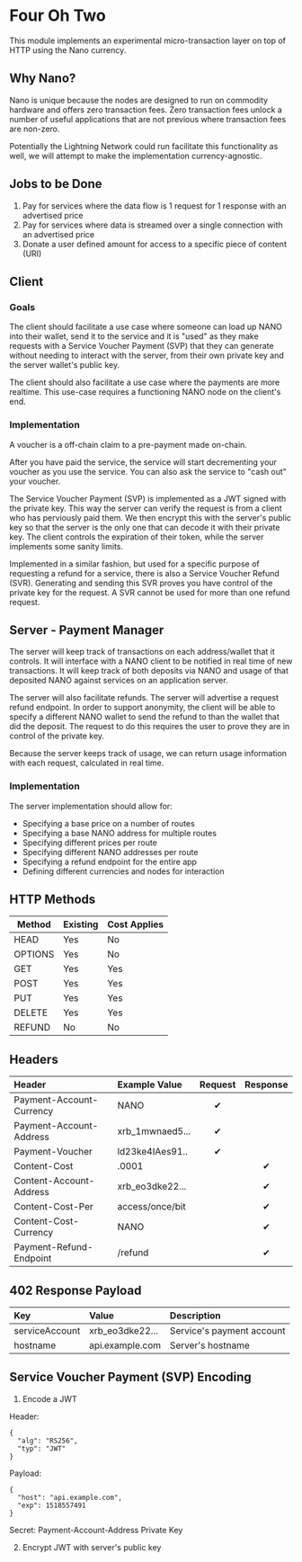 # Four Oh Two

This module implements an experimental micro-transaction layer on top of HTTP using the Nano currency.

## Why Nano?

Nano is unique because the nodes are designed to run on commodity hardware and offers zero transaction fees. Zero transaction fees unlock a number of useful applications that are not previous where transaction fees are non-zero.

Potentially the Lightning Network could run facilitate this functionality as well, we will attempt to make the implementation currency-agnostic.

## Jobs to be Done

1. Pay for services where the data flow is 1 request for 1 response with an advertised price
2. Pay for services where data is streamed over a single connection with an advertised price
3. Donate a user defined amount for access to a specific piece of content (URI)  


## Client

### Goals

The client should facilitate a use case where someone can load up NANO into their wallet, send it to the service and it is "used" as they make requests with a Service Voucher Payment (SVP) that they can generate without needing to interact with the server, from their own private key and the server wallet's public key.

The client should also facilitate a use case where the payments are more realtime. This use-case requires a functioning NANO node on the client's end.

### Implementation

A voucher is a off-chain claim to a pre-payment made on-chain.

After you have paid the service, the service will start decrementing your voucher as you use the service. You can also ask the service to "cash out" your voucher.

The Service Voucher Payment (SVP) is implemented as a JWT signed with the private key. This way the server can verify the request is from a client who has perviously paid them. We then encrypt this with the server's public key so that the server is the only one that can decode it with their private key. The client controls the expiration of their token, while the server implements some sanity limits.

Implemented in a similar fashion, but used for a specific purpose of requesting a refund for a service, there is also a Service Voucher Refund (SVR). Generating and sending this SVR proves you have control of the private key for the request. A SVR cannot be used for more than one refund request.

## Server - Payment Manager

The server will keep track of transactions on each address/wallet that it controls. It will interface with a NANO client to be notified in real time of new transactions. It will keep track of both deposits via NANO and usage of that deposited NANO against services on an application server.

The server will also facilitate refunds. The server will advertise a request refund endpoint. In order to support anonymity, the client will be able to specify a different NANO wallet to send the refund to than the wallet that did the deposit. The request to do this requires the user to prove they are in control of the private key.

Because the server keeps track of usage, we can return usage information with each request, calculated in real time.

### Implementation

The server implementation should allow for:

  * Specifying a base price on a number of routes
  * Specifying a base NANO address for multiple routes
  * Specifying different prices per route
  * Specifying different NANO addresses per route
  * Specifying a refund endpoint for the entire app
  * Defining different currencies and nodes for interaction


## HTTP Methods

| Method  | Existing | Cost Applies |
|---------|----------|--------------|
| HEAD    | Yes      | No           |
| OPTIONS | Yes      | No           |
| GET     | Yes      | Yes          |
| POST    | Yes      | Yes          |
| PUT     | Yes      | Yes          |
| DELETE  | Yes      | Yes          |
| REFUND  | No       | No           |


## Headers

| Header                   | Example Value   | Request  | Response |
|:------------------------ |:--------------- |:--------:|:--------:|
| Payment-Account-Currency | NANO            | &#10004; |          |
| Payment-Account-Address  | xrb_1mwnaed5... | &#10004; |          |
| Payment-Voucher          | ld23ke4IAes91.. | &#10004; |          |
| Content-Cost             | .0001           |          | &#10004; |
| Content-Account-Address  | xrb_eo3dke22... |          | &#10004; |
| Content-Cost-Per         | access/once/bit |          | &#10004; |
| Content-Cost-Currency    | NANO            |          | &#10004; |
| Payment-Refund-Endpoint  | /refund         |          | &#10004; |


## 402 Response Payload

| Key            | Value           | Description               |
|:-------------- |:--------------- |:------------------------- |
| serviceAccount | xrb_eo3dke22... | Service's payment account |
| hostname       | api.example.com | Server's hostname         |



## Service Voucher Payment (SVP) Encoding

1. Encode a JWT

  Header:
  ```
  {
    "alg": "RS256",
    "typ": "JWT"
  }
  ```

  Payload:

  ```
  {
    "host": "api.example.com",
    "exp": 1518557491
  }
  ```

  Secret: Payment-Account-Address Private Key

2. Encrypt JWT with server's public key
